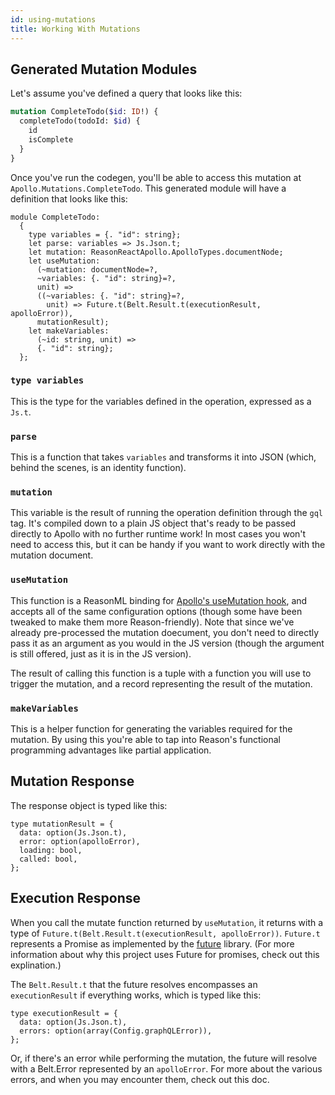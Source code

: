 ```yaml
---
id: using-mutations
title: Working With Mutations
---
```


## Generated Mutation Modules

Let's assume you've defined a query that looks like this:

```graphql
mutation CompleteTodo($id: ID!) {
  completeTodo(todoId: $id) {
    id
    isComplete
  }
}
```

Once you've run the codegen, you'll be able to access this mutation at `Apollo.Mutations.CompleteTodo`. This generated module will have a definition that looks like this:

```reason
module CompleteTodo:
  {
    type variables = {. "id": string};
    let parse: variables => Js.Json.t;
    let mutation: ReasonReactApollo.ApolloTypes.documentNode;
    let useMutation:
      (~mutation: documentNode=?,
      ~variables: {. "id": string}=?,
      unit) =>
      ((~variables: {. "id": string}=?,
        unit) => Future.t(Belt.Result.t(executionResult, apolloError)),
      mutationResult);
    let makeVariables:
      (~id: string, unit) =>
      {. "id": string};
  };
```

### `type variables`

This is the type for the variables defined in the operation, expressed as a `Js.t`.

### `parse`

This is a function that takes `variables` and transforms it into JSON (which, behind the scenes, is an identity function).

### `mutation`

This variable is the result of running the operation definition through the `gql` tag. It's compiled down to a plain JS object that's ready to be passed directly to Apollo with no further runtime work! In most cases you won't need to access this, but it can be handy if you want to work directly with the mutation document.

### `useMutation`

This function is a ReasonML binding for [Apollo's useMutation hook](https://www.apollographql.com/docs/react/api/react-hooks/#usemutation), and accepts all of the same configuration options (though some have been tweaked to make them more Reason-friendly). Note that since we've already pre-processed the mutation doecument, you don't need to directly pass it as an argument as you would in the JS version (though the argument is still offered, just as it is in the JS version).

The result of calling this function is a tuple with a function you will use to trigger the mutation, and a record representing the result of the mutation.

### `makeVariables`

This is a helper function for generating the variables required for the mutation. By using this you're able to tap into Reason's functional programming advantages like partial application.

## Mutation Response

The response object is typed like this:

```reason
type mutationResult = {
  data: option(Js.Json.t),
  error: option(apolloError),
  loading: bool,
  called: bool,
};
```

## Execution Response

When you call the mutate function returned by `useMutation`, it returns with a type of `Future.t(Belt.Result.t(executionResult, apolloError))`. `Future.t` represents a Promise as implemented by the [future](https://github.com/RationalJS/future) library. (For more information about why this project uses Future for promises, check out this explination.)

The `Belt.Result.t` that the future resolves encompasses an `executionResult` if everything works, which is typed like this:

```reason
type executionResult = {
  data: option(Js.Json.t),
  errors: option(array(Config.graphQLError)),
};
```

Or, if there's an error while performing the mutation, the future will resolve with a Belt.Error represented by an `apolloError`. For more about the various errors, and when you may encounter them, check out this doc.
